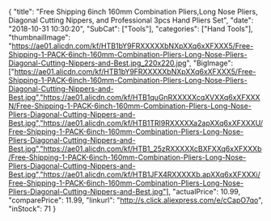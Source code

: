 {
	"title": "Free Shipping  6inch 160mm Combination Pliers,Long Nose Pliers, Diagonal Cutting Nippers, and Professional 3pcs Hand Pliers Set",
	"date": "2018-10-31 10:30:20",
	"SubCat": ["Tools"],
	"categories": ["Hand Tools"],
	"thumbnailImage": "https://ae01.alicdn.com/kf/HTB1bY9FRXXXXXbNXpXXq6xXFXXX5/Free-Shipping-1-PACK-6inch-160mm-Combination-Pliers-Long-Nose-Pliers-Diagonal-Cutting-Nippers-and-Best.jpg_220x220.jpg",
	"BigImage": ["https://ae01.alicdn.com/kf/HTB1bY9FRXXXXXbNXpXXq6xXFXXX5/Free-Shipping-1-PACK-6inch-160mm-Combination-Pliers-Long-Nose-Pliers-Diagonal-Cutting-Nippers-and-Best.jpg","https://ae01.alicdn.com/kf/HTB1quGnRXXXXXcqXVXXq6xXFXXXN/Free-Shipping-1-PACK-6inch-160mm-Combination-Pliers-Long-Nose-Pliers-Diagonal-Cutting-Nippers-and-Best.jpg","https://ae01.alicdn.com/kf/HTB1TRl9RXXXXXa2apXXq6xXFXXXU/Free-Shipping-1-PACK-6inch-160mm-Combination-Pliers-Long-Nose-Pliers-Diagonal-Cutting-Nippers-and-Best.jpg","https://ae01.alicdn.com/kf/HTB1_25zRXXXXXcBXFXXq6xXFXXXb/Free-Shipping-1-PACK-6inch-160mm-Combination-Pliers-Long-Nose-Pliers-Diagonal-Cutting-Nippers-and-Best.jpg","https://ae01.alicdn.com/kf/HTB1JFX4RXXXXXb.apXXq6xXFXXXi/Free-Shipping-1-PACK-6inch-160mm-Combination-Pliers-Long-Nose-Pliers-Diagonal-Cutting-Nippers-and-Best.jpg"],
	"actualPrice": 10.99,
	"comparePrice": 11.99,
	"linkurl": "http://s.click.aliexpress.com/e/cCapO7qo",
	"inStock": 71
}
